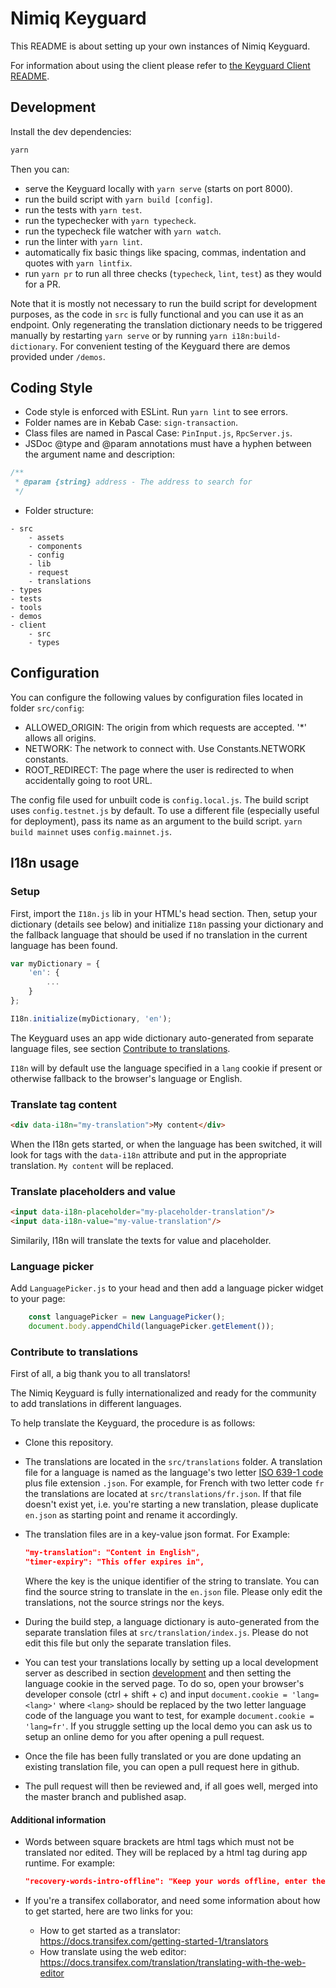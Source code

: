 # Nimiq Keyguard

This README is about setting up your own instances of Nimiq Keyguard.

For information about using the client please refer to
[the Keyguard Client README](https://github.com/nimiq/keyguard/tree/master/client/README.md).

## Development

Install the dev dependencies:

```sh
yarn
```

Then you can:

- serve the Keyguard locally with `yarn serve` (starts on port 8000).
- run the build script with `yarn build [config]`.
- run the tests with `yarn test`.
- run the typechecker with `yarn typecheck`.
- run the typecheck file watcher with `yarn watch`.
- run the linter with `yarn lint`.
- automatically fix basic things like spacing, commas, indentation and quotes
  with `yarn lintfix`.
- run `yarn pr` to run all three checks (`typecheck`, `lint`, `test`) as they
  would for a PR.

Note that it is mostly not necessary to run the build script for development purposes, as the code in `src` is fully
functional and you can use it as an endpoint. Only regenerating the translation dictionary needs to be triggered
manually by restarting `yarn serve` or by running `yarn i18n:build-dictionary`.
For convenient testing of the Keyguard there are demos provided under `/demos`.

## Coding Style

- Code style is enforced with ESLint. Run `yarn lint` to see errors.
- Folder names are in Kebab Case: `sign-transaction`.
- Class files are named in Pascal Case: `PinInput.js`, `RpcServer.js`.
- JSDoc @type and @param annotations must have a hyphen between the argument name
  and description:

```javascript
/**
 * @param {string} address - The address to search for
 */
```

- Folder structure:

```text
- src
    - assets
    - components
    - config
    - lib
    - request
    - translations
- types
- tests
- tools
- demos
- client
    - src
    - types
```

## Configuration

You can configure the following values by configuration files located in folder `src/config`:
- ALLOWED_ORIGIN: The origin from which requests are accepted. '*' allows all origins.
- NETWORK: The network to connect with. Use Constants.NETWORK constants.
- ROOT_REDIRECT: The page where the user is redirected to when accidentally going to root URL.

The config file used for unbuilt code is `config.local.js`. The build script uses `config.testnet.js` by default. To use
a different file (especially useful for deployment), pass its name as an argument to the build script.
`yarn build mainnet` uses `config.mainnet.js`.

## I18n usage

### Setup

First, import the `I18n.js` lib in your HTML's head section. Then, setup your
dictionary (details see below) and  initialize `I18n` passing your dictionary
and the fallback language that should be used if no translation in the current
language has been found.

```javascript
var myDictionary = {
    'en': {
        ...
    }
};

I18n.initialize(myDictionary, 'en');
```

The Keyguard uses an app wide dictionary auto-generated from separate language
files, see section [Contribute to translations](#contribute-to-translations).

`I18n` will by default use the language specified in a `lang` cookie if present
or otherwise fallback to the browser's language or English.

### Translate tag content

```html
<div data-i18n="my-translation">My content</div>
```

When the I18n gets started, or when the language has been switched, it will look
for tags with the `data-i18n` attribute and put in the appropriate translation.
`My content` will be replaced.

### Translate placeholders and value

```html
<input data-i18n-placeholder="my-placeholder-translation"/>
<input data-i18n-value="my-value-translation"/>
```

Similarily, I18n will translate the texts for value and placeholder.

### Language picker

Add `LanguagePicker.js` to your head and then add a language picker widget to your
page:

```javascript
    const languagePicker = new LanguagePicker();
    document.body.appendChild(languagePicker.getElement());
```

### Contribute to translations

First of all, a big thank you to all translators!

The Nimiq Keyguard is fully internationalized and ready for the community to add translations in different languages.

To help translate the Keyguard, the procedure is as follows:

- Clone this repository.

- The translations are located in the `src/translations` folder. A translation file for a language is named as the
  language's two letter [ISO 639-1 code](https://en.wikipedia.org/wiki/List_of_ISO_639-1_codes) plus file extension
  `.json`. For example, for French with two letter code `fr` the translations are located at `src/translations/fr.json`.
  If that file doesn't exist yet, i.e. you're starting a new translation, please duplicate `en.json` as starting point
  and rename it accordingly.

- The translation files are in a key-value json format.
  For Example:
  ```json
  "my-translation": "Content in English",
  "timer-expiry": "This offer expires in",
  ```
  Where the key is the unique identifier of the string to translate. You can find the source string to translate in the
  `en.json` file.
  Please only edit the translations, not the source strings nor the keys.

- During the build step, a language dictionary is auto-generated from the separate translation files at
  `src/translation/index.js`. Please do not edit this file but only the separate translation files.

- You can test your translations locally by setting up a local development server as described in section
  [development](#development) and then setting the language cookie in the served page. To do so, open your browser's
  developer console (ctrl + shift + c) and input `document.cookie = 'lang=<lang>'` where `<lang>` should be replaced by
  the two letter language code of the language you want to test, for example `document.cookie = 'lang=fr'`. If you
  struggle setting up the local demo you can ask us to setup an online demo for you after opening a pull request.

- Once the file has been fully translated or you are done updating an existing translation file, you can open a pull
  request here in github.

- The pull request will then be reviewed and, if all goes well, merged into the master branch and published asap.

#### Additional information

- Words between square brackets are html tags which must not be translated nor edited. They will be replaced by a html
  tag during app runtime. For example:
  ```json
  "recovery-words-intro-offline": "Keep your words offline, enter them nowhere but on [strong]keyguard[/strong].nimiq.com."
  ```

- If you're a transifex collaborator, and need some information about how to get started, here are two links for you:
  - How to get started as a translator: https://docs.transifex.com/getting-started-1/translators
  - How translate using the web editor: https://docs.transifex.com/translation/translating-with-the-web-editor
